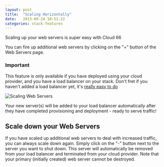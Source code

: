 ```yaml
---
layout: post
title:  "Scaling Horizontally"
date:   2013-09-24 10:51:22
categories: stack-features
---
```


<p class="lead">Scaling up your web servers is super easy with Cloud 66</p>

You can fire up additional web servers by clicking on the "+" button of the Web Servers page.

<div class="notice">
		<h3>Important</h3>
		<p>This feature is only available if you have deployed using your cloud provider, and you have a load balancer on your stack. Don't fret if you haven't added a load balancer yet, it's <a href="/help/load_balancers">really easy to do</a></p>
</div>

![Scaling Web Servers](http://cdn.cloud66.com.s3.amazonaws.com/images/help/server_scaling.png)

Your new server(s) will be added to your load balancer automatically after they have completed provisioning and deployment - ready to serve traffic!

## Scale down your Web Servers
If you have scaled up additional web servers to deal with increased traffic, you can always scale down again. Simply click on the "-" button next to the server you want to shut down. This server will automatically be removed from your load balancer and terminated from your cloud provider.
Note that your primary (initially created) web server cannot be destroyed.
